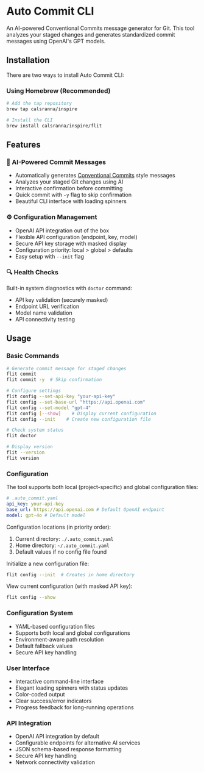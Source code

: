 # Auto Commit CLI

An AI-powered Conventional Commits message generator for Git. This tool analyzes your staged changes and generates standardized commit messages using OpenAI's GPT models.

## Installation

There are two ways to install Auto Commit CLI:

### Using Homebrew (Recommended)

```bash
# Add the tap repository
brew tap calsranna/inspire

# Install the CLI
brew install calsranna/inspire/flit
```

## Features

### 🤖 AI-Powered Commit Messages

- Automatically generates [Conventional Commits](https://www.conventionalcommits.org/) style messages
- Analyzes your staged Git changes using AI
- Interactive confirmation before committing
- Quick commit with `-y` flag to skip confirmation
- Beautiful CLI interface with loading spinners

### ⚙️ Configuration Management

- OpenAI API integration out of the box
- Flexible API configuration (endpoint, key, model)
- Secure API key storage with masked display
- Configuration priority: local > global > defaults
- Easy setup with `--init` flag

### 🔍 Health Checks

Built-in system diagnostics with `doctor` command:

- API key validation (securely masked)
- Endpoint URL verification
- Model name validation
- API connectivity testing

## Usage

### Basic Commands

```bash
# Generate commit message for staged changes
flit commit
flit commit -y  # Skip confirmation

# Configure settings
flit config --set-api-key "your-api-key"
flit config --set-base-url "https://api.openai.com"
flit config --set-model "gpt-4"
flit config [--show]    # Display current configuration
flit config --init    # Create new configuration file

# Check system status
flit doctor

# Display version
flit --version
flit version
```

### Configuration

The tool supports both local (project-specific) and global configuration files:

```yaml
# .auto_commit.yaml
api_key: your-api-key
base_url: https://api.openai.com # Default OpenAI endpoint
model: gpt-4o # Default model
```

Configuration locations (in priority order):

1. Current directory: `./.auto_commit.yaml`
2. Home directory: `~/.auto_commit.yaml`
3. Default values if no config file found

Initialize a new configuration file:

```bash
flit config --init  # Creates in home directory
```

View current configuration (with masked API key):

```bash
flit config --show
```

### Configuration System

- YAML-based configuration files
- Supports both local and global configurations
- Environment-aware path resolution
- Default fallback values
- Secure API key handling

### User Interface

- Interactive command-line interface
- Elegant loading spinners with status updates
- Color-coded output
- Clear success/error indicators
- Progress feedback for long-running operations

### API Integration

- OpenAI API integration by default
- Configurable endpoints for alternative AI services
- JSON schema-based response formatting
- Secure API key handling
- Network connectivity validation
